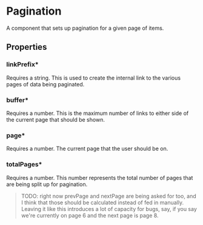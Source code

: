# Pagination

A component that sets up pagination for a given page of items.

## Properties

### linkPrefix\*

Requires a string. This is used to create the internal link to the various pages of data being paginated.

### buffer\*

Requires a number. This is the maximum number of links to either side of the current page that should be shown.

### page\*

Requires a number. The current page that the user should be on.

### totalPages\*

Requires a number. This number represents the total number of pages that are being split up for pagination.

> TODO: right now prevPage and nextPage are being asked for too, and I think that those should be calculated instead of fed in manually. Leaving it like this introduces a lot of capacity for bugs, say, if you say we're currently on page 6 and the next page is page 8.
